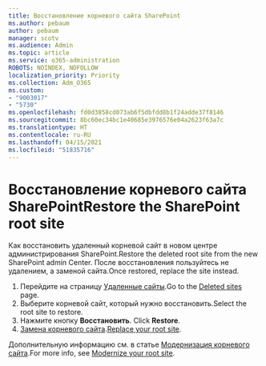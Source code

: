 ```yaml
---
title: Восстановление корневого сайта SharePoint
ms.author: pebaum
author: pebaum
manager: scotv
ms.audience: Admin
ms.topic: article
ms.service: o365-administration
ROBOTS: NOINDEX, NOFOLLOW
localization_priority: Priority
ms.collection: Adm_O365
ms.custom:
- "9003017"
- "5730"
ms.openlocfilehash: fd0d3858cd073ab6f5dbfdd8b1f24adde37f8146
ms.sourcegitcommit: 8bc60ec34bc1e40685e3976576e04a2623f63a7c
ms.translationtype: HT
ms.contentlocale: ru-RU
ms.lasthandoff: 04/15/2021
ms.locfileid: "51835716"
---
```

# <a name="restore-the-sharepoint-root-site"></a><span data-ttu-id="eb1d1-102">Восстановление корневого сайта SharePoint</span><span class="sxs-lookup"><span data-stu-id="eb1d1-102">Restore the SharePoint root site</span></span>

<span data-ttu-id="eb1d1-103">Как восстановить удаленный корневой сайт в новом центре администрирования SharePoint.</span><span class="sxs-lookup"><span data-stu-id="eb1d1-103">Restore the deleted root site from the new SharePoint admin Center.</span></span> <span data-ttu-id="eb1d1-104">После восстановления пользуйтесь не удалением, а заменой сайта.</span><span class="sxs-lookup"><span data-stu-id="eb1d1-104">Once restored, replace the site instead.</span></span>

1. <span data-ttu-id="eb1d1-105">Перейдите на страницу [Удаленные сайты](https://admin.microsoft.com/sharepoint?page=recycleBin&modern=true).</span><span class="sxs-lookup"><span data-stu-id="eb1d1-105">Go to the [Deleted sites](https://admin.microsoft.com/sharepoint?page=recycleBin&modern=true) page.</span></span> 
2. <span data-ttu-id="eb1d1-106">Выберите корневой сайт, который нужно восстановить.</span><span class="sxs-lookup"><span data-stu-id="eb1d1-106">Select the root site to restore.</span></span>
3. <span data-ttu-id="eb1d1-107">Нажмите кнопку **Восстановить**. </span><span class="sxs-lookup"><span data-stu-id="eb1d1-107">Click **Restore**.</span></span>
4. <span data-ttu-id="eb1d1-108">[Замена корневого сайта](https://docs.microsoft.com/sharepoint/troubleshoot/sites/url-that-resides-under-root-site-collection-is-broken).</span><span class="sxs-lookup"><span data-stu-id="eb1d1-108">[Replace your root site](https://docs.microsoft.com/sharepoint/troubleshoot/sites/url-that-resides-under-root-site-collection-is-broken).</span></span>

<span data-ttu-id="eb1d1-109">Дополнительную информацию см. в статье [Модернизация корневого сайта](https://docs.microsoft.com/sharepoint/modern-root-site).</span><span class="sxs-lookup"><span data-stu-id="eb1d1-109">For more info, see [Modernize your root site](https://docs.microsoft.com/sharepoint/modern-root-site).</span></span>
